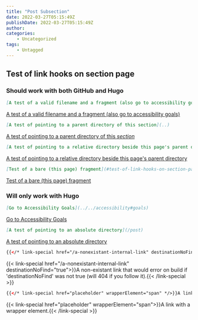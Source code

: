 ```yaml
---
title: "Post Subsection"
date: 2022-03-27T05:15:49Z
publishDate: 2022-03-27T05:15:49Z
author:
categories:
    - Uncategorized
tags:
    - Untagged
---
```


## Test of link hooks on section page

### Should work with both GitHub and Hugo

```markdown
[A test of a valid filename and a fragment (also go to accessibility goals)](../../accessibility.md#goals)
```

[A test of a valid filename and a fragment (also go to accessibility goals)](../../accessibility.md#goals)

```markdown
[A test of pointing to a parent directory of this section](..)
```

[A test of pointing to a parent directory of this _section_](..)

```markdown
[A test of pointing to a relative directory beside this page's parent directory](../../docs)
```

[A test of pointing to a relative directory beside this page's parent directory](../../docs)

```markdown
[Test of a bare (this page) fragment](#test-of-link-hooks-on-section-page)
```

[Test of a bare (this page) fragment](#test-of-link-hooks-on-section-page)

### Will only work with Hugo

```markdown
[Go to Accessibility Goals](../../accessibility#goals)
```

[Go to Accessibility Goals](../../accessibility#goals)

```markdown
[A test of pointing to an absolute directory](/post)
```

[A test of pointing to an absolute directory](/post)

```html
{{</* link-special href="/a-nonexistant-internal-link" destinationNoFind="true" */>}}A non-existant link that would error on build if 'destinationNoFind' was not true (will 404 if you follow it).{{\< /link-special >}}
```

{{< link-special href="/a-nonexistant-internal-link" destinationNoFind="true">}}A non-existant link that would error on build if 'destinationNoFind' was not true (will 404 if you follow it).{{< /link-special >}}

```html
{{</* link-special href="placeholder" wrapperElement="span" */>}}A link with a wrapper element.{{</* /link-special */>}}
```

{{< link-special href="placeholder" wrapperElement="span">}}A link with a wrapper element.{{< /link-special >}}
